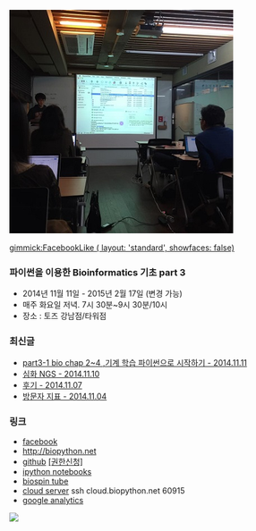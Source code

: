 ![대문](doc/img/d141104.jpg)

[gimmick:FacebookLike ( layout: 'standard', showfaces: false) ](http://biopy.github.io)

### 파이썬을 이용한 Bioinformatics 기초 part 3
- 2014년 11월 11일 - 2015년 2월 17일 (변경 가능)
- 매주 화요일 저녁. 7시 30분~9시 30분/10시
- 장소 : 토즈 강남점/타워점

### 최신글
- [part3-1 bio chap 2~4 ,기계 학습 파이썬으로 시작하기 - 2014.11.11](doc/part2/d16.md)
- [심화 NGS - 2014.11.10](doc/part2/d16.md)
- [후기 - 2014.11.07](doc/afterSchool.md)
- [방문자 지표 - 2014.11.04](doc/analytics.md)

### 링크
- [facebook ](https://www.facebook.com/notes/%EB%B0%94%EC%9D%B4%EC%98%A4%EC%8A%A4%ED%95%80/%ED%8C%8C%EC%9D%B4%EC%8D%AC%EC%9D%84-%EC%9D%B4%EC%9A%A9%ED%95%9C-bioinformatics-%EA%B8%B0%EC%B4%88/566279330148620)
- http://biopython.net
- [github](https://github.com/biopy/biopy.github.io) [[권한신청]](doc/git_admin.md)
- [ipython notebooks](http://nbviewer.ipython.org/github/biopy/biopy.github.io/tree/master/notebook/)
- [biospin tube](http://www.youtube.com/channel/UClCglW1qWWYSaV7ESozld1w)
- [cloud server](http://cloud.biopython.net/)  ssh cloud.biopython.net 60915
- [google analytics](doc/analytics.md)

[<img src="https://developer.android.com/images/brand/en_generic_rgb_wo_45.png">](https://play.google.com/store/apps/details?id=com.dubu.biopyApp)